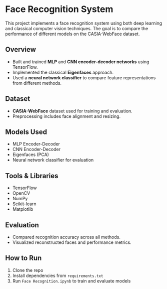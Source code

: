 # Face Recognition System

This project implements a face recognition system using both deep learning and classical computer vision techniques. The goal is to compare the performance of different models on the CASIA-WebFace dataset.

## Overview
- Built and trained **MLP** and **CNN encoder-decoder networks** using TensorFlow.
- Implemented the classical **Eigenfaces** approach.
- Used a **neural network classifier** to compare feature representations from different methods.

## Dataset
- **CASIA-WebFace** dataset used for training and evaluation.
- Preprocessing includes face alignment and resizing.

## Models Used
- MLP Encoder-Decoder
- CNN Encoder-Decoder
- Eigenfaces (PCA)
- Neural network classifier for evaluation

## Tools & Libraries
- TensorFlow
- OpenCV
- NumPy
- Scikit-learn
- Matplotlib

## Evaluation
- Compared recognition accuracy across all methods.
- Visualized reconstructed faces and performance metrics.

## How to Run
1. Clone the repo
2. Install dependencies from `requirements.txt`
3. Run `Face Recognition.ipynb` to train and evaluate models

